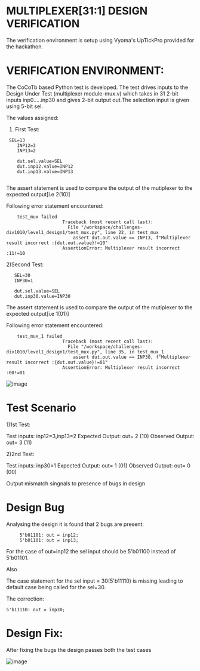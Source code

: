 # MULTIPLEXER[31:1] DESIGN VERIFICATION

The verification environment is setup using Vyoma's UpTickPro provided for the hackathon.

# VERIFICATION ENVIRONMENT:

The CoCoTb based Python test is developed. The test drives inputs to the Design Under Test (multiplexer module-mux.v) which takes in 31 2-bit inputs inp0.....inp30 and gives 2-bit output out.The selection input is given using 5-bit sel. 

The values assigned:
1) First Test:
```
 SEL=13
    INP12=3
    INP13=2

    dut.sel.value=SEL
    dut.inp12.value=INP12
    dut.inp13.value=INP13
 
 ```
   The assert statement is used to compare the output of the mutiplexer to the expected output[i.e 2(10)]
   
   Following error statement encountered:
   
```
    test_mux failed
                     Traceback (most recent call last):
                       File "/workspace/challenges-div1010/level1_design1/test_mux.py", line 22, in test_mux
                         assert dut.out.value == INP13, f"Multiplexer result incorrect :{dut.out.value}!=10"
                     AssertionError: Multiplexer result incorrect :11!=10
``` 
     
     
 2)Second Test:
 
 ```
    SEL=30
    INP30=1
    
    dut.sel.value=SEL
    dut.inp30.value=INP30
```
  
   The assert statement is used to compare the output of the mutiplexer to the expected output[i.e 1(01)]
   
   Following error statement encountered:
   
   
```
    test_mux_1 failed
                     Traceback (most recent call last):
                       File "/workspace/challenges-div1010/level1_design1/test_mux.py", line 35, in test_mux_1
                         assert dut.out.value == INP30, f"Multiplexer result incorrect :{dut.out.value}!=01"
                     AssertionError: Multiplexer result incorrect :00!=01
 ```                 
                     
   ![image](https://user-images.githubusercontent.com/78270386/180756460-fb5cd49e-43f5-4985-acc2-27d80ce10b7e.png)


# Test Scenario

1)1st Test:

Test inputs: inp12=3,inp13=2
Expected Output: out= 2 (10)
Observed Output: out= 3 (11)

2)2nd Test:

Test inputs: inp30=1
Expected Output: out= 1 (01)
Observed Output: out= 0 (00)


 Output mismatch singnals to presence of bugs in design
 
 # Design Bug
 
 Analysing the design it is found that 2 bugs are present:
 ```
      5'b01101: out = inp12;
      5'b01101: out = inp13;
```

For the case of out=inp12 the sel input should be 5'b01100 instead of 5'b01101.

Also

The case statement for the sel input = 30(5'b11110) is missing leading to default case being called for the sel=30.

The correction:

```
5'b11110: out = inp30;

```

# Design Fix:

After fixing the bugs the design passes both the test cases


![image](https://user-images.githubusercontent.com/78270386/180758548-299e8544-7c1a-4c0f-9a05-1b35559ebb9d.png)



                     



